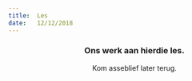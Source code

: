 ```yaml
---
title:  Les
date:   12/12/2018
---
```


### <center>Ons werk aan hierdie les.</center>
<center>Kom asseblief later terug.</center>